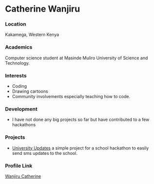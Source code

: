 
# Catherine Wanjiru

### Location

Kakamega, Western Kenya

### Academics

Computer science student at Masinde Muliro University of Science and Technology.

### Interests

- Coding
- Drawing cartoons
- Community involvements especially teaching how to code.


### Development

- I have not done any big projects so far but have contributed to a few hackathons

### Projects

- [University Updates](https://github.com/kateshiru/UniversityUpdates) a simple project for a school hackathon to easily send sms updates to the school.

### Profile Link

[Wanjiru Catherine](https://github.com/kateshiru)

